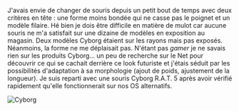 <!-- title: Beau cadeau pour la fête des pères -->
<!-- category: Matériel -->

J'avais envie de changer de souris
depuis un petit bout de temps <!-- more -->avec deux critères en tête : une forme moins
bondée qui ne casse pas le poignet et un modèle filaire. Hé bien je dois
être difficile en matière de mulot car aucune souris ne m'a satisfait sur une
dizaine de modèles en exposition au magasin. Deux modèles Cyborg étaient sur
les rayons mais pas exposés. Néanmoins, la forme ne me déplaisait pas.
N'étant pas *gamer* je ne savais rien sur les produits Cyborg... un peu de
recherche sur le Net pour découvrir ce qui se cachait derrière ce look
futuriste et j'étais séduit par les possibilités d'adaptation à sa
morphologie (ajout de poids, ajustement de la longueur). Je suis reparti avec
une souris Cyborg R.A.T. 5 après avoir vérifié rapidement qu'elle
fonctionnerait sur nos OS alternatifs.

![Cyborg](/images/05x/cyborg-rat5.jpg)
